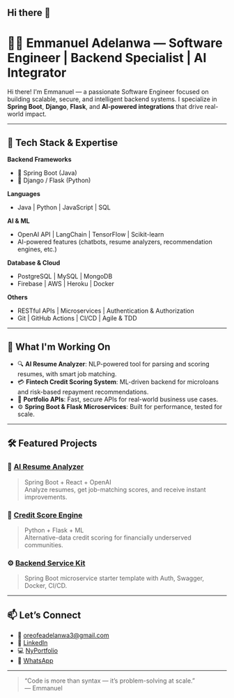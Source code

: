 ## Hi there 👋

# 👨‍💻 Emmanuel Adelanwa — Software Engineer | Backend Specialist | AI Integrator

Hi there! I'm Emmanuel — a passionate Software Engineer focused on building scalable, secure, and intelligent backend systems. I specialize in **Spring Boot**, **Django**, **Flask**, and **AI-powered integrations** that drive real-world impact.

---

## 🚀 Tech Stack & Expertise

**Backend Frameworks**
- 🌿 Spring Boot (Java)
- 🐍 Django / Flask (Python)

**Languages**
- Java | Python | JavaScript | SQL

**AI & ML**
- OpenAI API | LangChain | TensorFlow | Scikit-learn  
- AI-powered features (chatbots, resume analyzers, recommendation engines, etc.)

**Database & Cloud**
- PostgreSQL | MySQL | MongoDB  
- Firebase | AWS | Heroku | Docker

**Others**
- RESTful APIs | Microservices | Authentication & Authorization  
- Git | GitHub Actions | CI/CD | Agile & TDD

---

## 🧠 What I'm Working On

- 🔍 **AI Resume Analyzer**: NLP-powered tool for parsing and scoring resumes, with smart job matching.
- 💳 **Fintech Credit Scoring System**: ML-driven backend for microloans and risk-based repayment recommendations.
- 💼 **Portfolio APIs**: Fast, secure APIs for real-world business use cases.
- ⚙️ **Spring Boot & Flask Microservices**: Built for performance, tested for scale.

---

## 🛠 Featured Projects

### 🔐 [AI Resume Analyzer](https://github.com/slickCanCode/resume-analyzer)
> Spring Boot + React + OpenAI  
> Analyze resumes, get job-matching scores, and receive instant improvements.

### 💸 [Credit Score Engine](https://github.com/SlickCanCode/credit-score-ai)
> Python + Flask + ML  
> Alternative-data credit scoring for financially underserved communities.

### ⚙️ [Backend Service Kit](https://github.com/SlickCanCode/backend-kit)
> Spring Boot microservice starter template with Auth, Swagger, Docker, CI/CD.

---

## 📫 Let’s Connect

- 📧 [oreofeadelanwa3@gmail.com](mailto:oreofeadelanwa3@gmail.com)  
- 💼 [LinkedIn](https://linkedin.com/in/OreofeAdelanwa)  
- 💻 [NyPortfolio](https://...)  
- 💬 [WhatsApp](https://wa.me/2347041180422)

---

> “Code is more than syntax — it’s problem-solving at scale.”  
> — Emmanuel 

